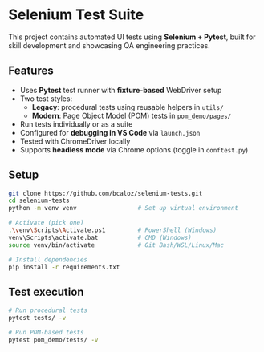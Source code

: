 # Selenium Test Suite
This project contains automated UI tests using **Selenium + Pytest**, built for skill development and showcasing QA engineering practices.

## Features

- Uses **Pytest** test runner with **fixture-based** WebDriver setup
- Two test styles:
    - **Legacy**: procedural tests using reusable helpers in `utils/`
    - **Modern**: Page Object Model (POM) tests in `pom_demo/pages/`
- Run tests individually or as a suite
- Configured for **debugging in VS Code** via `launch.json`
- Tested with ChromeDriver locally
- Supports **headless mode** via Chrome options (toggle in `conftest.py`)

## Setup

```bash
git clone https://github.com/bcaloz/selenium-tests.git
cd selenium-tests
python -m venv venv                 # Set up virtual environment

# Activate (pick one)
.\venv\Scripts\Activate.ps1         # PowerShell (Windows)
venv\Scripts\activate.bat           # CMD (Windows)
source venv/bin/activate            # Git Bash/WSL/Linux/Mac

# Install dependencies
pip install -r requirements.txt     
```

## Test execution
```bash
# Run procedural tests
pytest tests/ -v

# Run POM-based tests
pytest pom_demo/tests/ -v
```